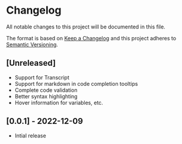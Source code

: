 # Changelog
All notable changes to this project will be documented in this file.

The format is based on [Keep a Changelog](https://keepachangelog.com/) and this project adheres to [Semantic Versioning](https://semver.org/).

## [Unreleased]
- Support for Transcript
- Support for markdown in code completion tooltips
- Complete code validation
- Better syntax highlighting
- Hover information for variables, etc.

## [0.0.1] - 2022-12-09
- Intial release